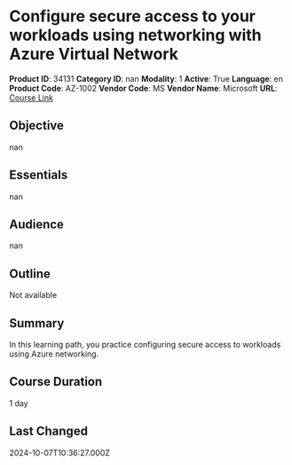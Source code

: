 # Configure secure access to your workloads using networking with Azure Virtual Network

**Product ID**: 34131
**Category ID**: nan
**Modality**: 1
**Active**: True
**Language**: en
**Product Code**: AZ-1002
**Vendor Code**: MS
**Vendor Name**: Microsoft
**URL**: [Course Link](https://www.fastlaneus.com/course/microsoft-az-1002)

## Objective
nan

## Essentials
nan

## Audience
nan

## Outline
Not available

## Summary
In this learning path, you practice configuring secure access to workloads using Azure networking.

## Course Duration
1 day

## Last Changed
2024-10-07T10:36:27.000Z
